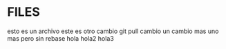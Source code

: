# FILES

esto es un archivo
este es otro cambio
git pull cambio
un cambio mas
uno mas pero sin rebase
hola
hola2
hola3
